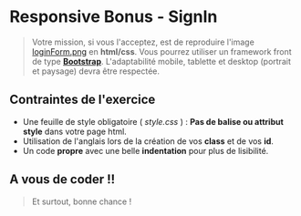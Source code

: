 
# Responsive Bonus - SignIn 
> Votre mission, si vous l'acceptez, est de reproduire l'image [loginForm.png](https://ibb.co/XSFHDcQ) en **html/css**.
Vous pourrez utiliser un framework front de type **[Bootstrap](https://getbootstrap.com/)**. 
L'adaptabilité mobile, tablette et desktop (portrait et paysage) devra être respectée.

## Contraintes de l'exercice
* Une feuille de style obligatoire ( *style.css* ) : **Pas de balise ou attribut style** dans votre page html.
* Utilisation de l'anglais lors de la création de vos **class** et de vos **id**.
* Un code **propre** avec une belle **indentation** pour plus de lisibilité.



## A vous de coder !!
> Et surtout, bonne chance !
